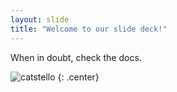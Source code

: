 ```yaml
---
layout: slide
title: "Welcome to our slide deck!"
---
```


When in doubt, check the docs.

![catstello](https://octodex.github.com/images/catstello.png)
{: .center}
